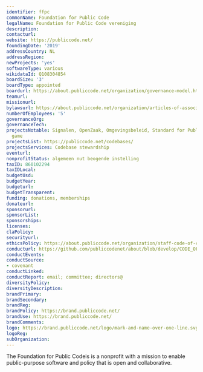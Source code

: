 ```yaml
---
identifier: ffpc
commonName: Foundation for Public Code
legalName: Foundation for Public Code vereniging
description:
contacturl:
website: https://publiccode.net/
foundingDate: '2019'
addressCountry: NL
addressRegion:
newProjects: 'yes'
softwareType: various
wikidataId: Q108304854
boardSize: '3'
boardType: appointed
boardurl: https://about.publiccode.net/organization/governance-model.html#board-of-directors
teamurl:
missionurl:
bylawsurl: https://about.publiccode.net/organization/articles-of-association.html
numberOfEmployees: '5'
governanceOrg:
governanceTech:
projectsNotable: Signalen, OpenZaak, Omgevingsbeleid, Standard for Public Code, Governance
  game
projectsList: https://publiccode.net/codebases/
projectsServices: Codebase stewardship
eventurl:
nonprofitStatus: algemeen nut beogende instelling
taxID: 860102294
taxIDLocal:
budgetUsd:
budgetYear:
budgeturl:
budgetTransparent:
funding: donations, memberships
donateurl:
sponsorurl:
sponsorList:
sponsorships:
licenses:
claPolicy:
securityurl:
ethicsPolicy: https://about.publiccode.net/organization/staff-code-of-conduct.html
conducturl: https://github.com/publiccodenet/about/blob/develop/CODE_OF_CONDUCT.md
conductEvents:
conductSource: 
- covenant
conductLinked:
conductReport: email; committee; directors@
diversityPolicy:
diversityDescription:
brandPrimary:
brandSecondary:
brandReg:
brandPolicy: https://brand.publiccode.net/
brandUse: https://brand.publiccode.net/
brandComments:
logo: https://brand.publiccode.net/logo/mark-and-name-over-one-line.svg
logoReg:
subOrganization:
---
```


The Foundation for Public Codeis is a nonprofit with a mission to enable public-purpose software and policy that is open and collaborative.
